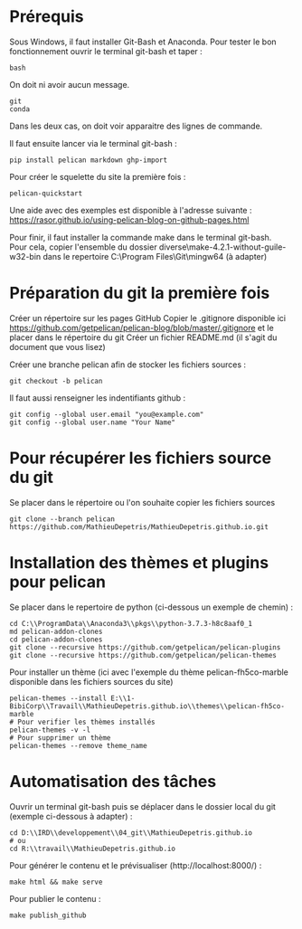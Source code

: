 # Prérequis
Sous Windows, il faut installer Git-Bash et Anaconda.
Pour tester le bon fonctionnement ouvrir le terminal git-bash et taper :

    bash

On doit ni avoir aucun message.

    git
    conda

Dans les deux cas, on doit voir apparaitre des lignes de commande.

Il faut ensuite lancer via le terminal git-bash : 

    pip install pelican markdown ghp-import

Pour créer le squelette du site la première fois :

    pelican-quickstart

Une aide avec des exemples est disponible à l'adresse suivante : <https://rasor.github.io/using-pelican-blog-on-github-pages.html>

Pour finir, il faut installer la commande make dans le terminal git-bash.  
Pour cela, copier l'ensemble du dossier diverse\make-4.2.1-without-guile-w32-bin dans le repertoire C:\Program Files\Git\mingw64 (à adapter)

# Préparation du git la première fois

Créer un répertoire sur les pages GitHub
Copier le .gitignore disponible ici https://github.com/getpelican/pelican-blog/blob/master/.gitignore et le placer dans le répertoire du git
Créer un fichier README.md (il s'agit du document que vous lisez)

Créer une branche pelican afin de stocker les fichiers sources :

    git checkout -b pelican

Il faut aussi renseigner les indentifiants github :

    git config --global user.email "you@example.com"
    git config --global user.name "Your Name"

# Pour récupérer les fichiers source du git

Se placer dans le répertoire ou l'on souhaite copier les fichiers sources 

    git clone --branch pelican https://github.com/MathieuDepetris/MathieuDepetris.github.io.git

# Installation des thèmes et plugins pour pelican

Se placer dans le repertoire de python (ci-dessous un exemple de chemin) :

    cd C:\\ProgramData\\Anaconda3\\pkgs\\python-3.7.3-h8c8aaf0_1
    md pelican-addon-clones
    cd pelican-addon-clones
    git clone --recursive https://github.com/getpelican/pelican-plugins
    git clone --recursive https://github.com/getpelican/pelican-themes

Pour installer un thème (ici avec l'exemple du thème pelican-fh5co-marble disponible dans les fichiers sources du site)

    pelican-themes --install E:\\1-BibiCorp\\Travail\\MathieuDepetris.github.io\\themes\\pelican-fh5co-marble
    # Pour verifier les thèmes installés
    pelican-themes -v -l
    # Pour supprimer un thème
    pelican-themes --remove theme_name

# Automatisation des tâches

Ouvrir un terminal git-bash puis se déplacer dans le dossier local du git (exemple ci-dessous à adapter) :

    cd D:\\IRD\\developpement\\04_git\\MathieuDepetris.github.io
    # ou
    cd R:\\travail\\MathieuDepetris.github.io

Pour générer le contenu et le prévisualiser (http://localhost:8000/) :

    make html && make serve

Pour publier le contenu :

    make publish_github
    